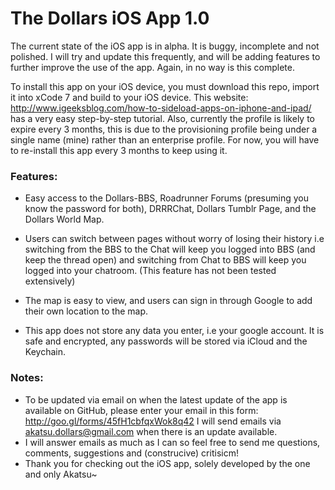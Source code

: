 # The Dollars iOS App 1.0

The current state of the iOS app is in alpha. It is buggy, incomplete and not polished. I will try and update this frequently, and will be adding features to further improve the use of the app. Again, in no way is this complete. 

To install this app on your iOS device, you must download this repo, import it into xCode 7 and build to your iOS device. This website: http://www.igeeksblog.com/how-to-sideload-apps-on-iphone-and-ipad/ has a very easy step-by-step tutorial. Also, currently the profile is likely to expire every 3 months, this is due to the provisioning profile being under a single name (mine) rather than an enterprise profile. For now, you will have to re-install this app every 3 months to keep using it.

### Features:

- Easy access to the Dollars-BBS, Roadrunner Forums (presuming you know the password for both), DRRRChat, Dollars Tumblr Page, and the Dollars World Map.

- Users can switch between pages without worry of losing their history i.e switching from the BBS to the Chat will keep you logged into BBS (and keep the thread open) and switching from Chat to BBS will keep you logged into your chatroom. (This feature has not been tested extensively)

- The map is easy to view, and users can sign in through Google to add their own location to the map.

- This app does not store any data you enter, i.e your google account. It is safe and encrypted, any passwords will be stored via iCloud and the Keychain.

### Notes:

- To be updated via email on when the latest update of the app is available on GitHub, please enter your email in this form: http://goo.gl/forms/45fH1cbfqxWok8q42
    I will send emails via akatsu.dollars@gmail.com when there is an update available.
- I will answer emails as much as I can so feel free to send me questions, comments, suggestions and (construcive) critisicm!
- Thank you for checking out the iOS app, solely developed by the one and only Akatsu~
